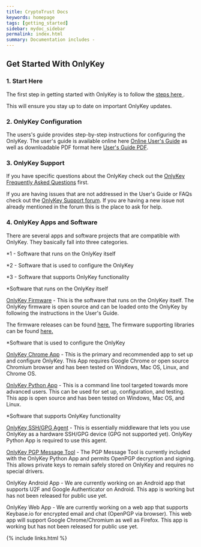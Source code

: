 ```yaml
---
title: CryptoTrust Docs
keywords: homepage
tags: [getting_started]
sidebar: mydoc_sidebar
permalink: index.html
summary: Documentation includes -
---
```


## Get Started With OnlyKey

### 1. Start Here

The first step in getting started with OnlyKey is to follow the [steps here ](https://crp.to/okstart).

This will ensure you stay up to date on important OnlyKey updates.

### 2. OnlyKey Configuration

The users's guide provides step-by-step instructions for configuring the OnlyKey. The user's guide is available online here [Online User's Guide](https://docs.google.com/document/d/196ZUQQA0P9QKROT6K6pCtvPV55M9XRLXppPgEe_5JvI/pub) as well as downloadable PDF format here [User's Guide PDF](https://drive.google.com/open?id=0B_Bb-hXCnpYqb0ZDVFFRd1VLTE0).

### 3. OnlyKey Support

If you have specific questions about the OnlyKey check out the [OnlyKey Frequently Asked Questions](https://docs.crp.to/faq.html) first.

If you are having issues that are not addressed in the User's Guide or FAQs check out the [OnlyKey Support forum](https://groups.google.com/forum/#!forum/onlykey). If you are having a new issue not already mentioned in the forum this is the place to ask for help.

### 4. OnlyKey Apps and Software

There are several apps and software projects that are compatible with OnlyKey. They basically fall into three categories.


*1 - Software that runs on the OnlyKey itself

*2 - Software that is used to configure the OnlyKey

*3 - Software that supports OnlyKey functionality


*Software that runs on the OnlyKey itself

[OnlyKey Firmware](https://docs.crp.to/firmware.html) - This is the software that runs on the OnlyKey itself. The OnlyKey firmware is open source and can be loaded onto the OnlyKey by following the instructions in the User's Guide.

The firmware releases can be found [here.](https://github.com/trustcrypto/OnlyKey-Firmware/releases)
The firmware supporting libraries can be found [here.](https://github.com/trustcrypto/libraries) 

*Software that is used to configure the OnlyKey

[OnlyKey Chrome App](https://docs.crp.to/app.html) - This is the primary and recommended app to set up and configure OnlyKey. This App requires Google Chrome or open source Chromium browser and has been tested on Windows, Mac OS, Linux, and Chrome OS.

[OnlyKey Python App](https://docs.crp.to/command-line.html) - This is a command line tool targeted towards more advanced users. This can be used for set up, configuration, and testing. This app is open source and has been tested on Windows, Mac OS, and Linux.

*Software that supports OnlyKey functionality

[OnlyKey SSH/GPG Agent](https://docs.crp.to/onlykey-agent.html) - This is essentially middleware that lets you use OnlyKey as a hardware SSH/GPG device (GPG not supported yet). OnlyKey Python App is required to use this agent.

[OnlyKey PGP Message Tool](https://docs.crp.to/command-line.html) - The PGP Message Tool is currently included with the OnlyKey Python App and permits OpenPGP decryption and signing. This allows private keys to remain safely stored on OnlyKey and requires no special drivers.

OnlyKey Android App - We are currently working on an Android app that supports U2F and Google Authenticator on Android. This app is working but has not been released for public use yet.

OnlyKey Web App - We are currently working on a web app that supports Keybase.io for encrypted email and chat (OpenPGP via browser). This web app will support Google Chrome/Chromium as well as Firefox. This app is working but has not been released for public use yet.

{% include links.html %}
